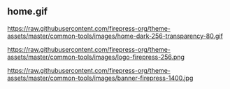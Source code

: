 
## home.gif
https://raw.githubusercontent.com/firepress-org/theme-assets/master/common-tools/images/home-dark-256-transparency-80.gif

https://raw.githubusercontent.com/firepress-org/theme-assets/master/common-tools/images/logo-firepress-256.png

https://raw.githubusercontent.com/firepress-org/theme-assets/master/common-tools/images/banner-firepress-1400.jpg
